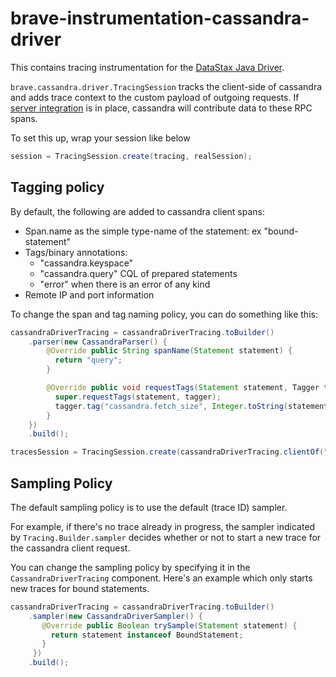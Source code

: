 # brave-instrumentation-cassandra-driver
This contains tracing instrumentation for the [DataStax Java Driver](https://github.com/datastax/java-driver).

`brave.cassandra.driver.TracingSession` tracks the client-side of cassandra
and adds trace context to the custom payload of outgoing requests. If
[server integration](../cassandra) is in place, cassandra will contribute
data to these RPC spans.

To set this up, wrap your session like below
```java
session = TracingSession.create(tracing, realSession);
```


## Tagging policy
By default, the following are added to cassandra client spans:
* Span.name as the simple type-name of the statement: ex "bound-statement"
* Tags/binary annotations:
  * "cassandra.keyspace"
  * "cassandra.query" CQL of prepared statements
  * "error" when there is an error of any kind
* Remote IP and port information

To change the span and tag naming policy, you can do something like this:

```java
cassandraDriverTracing = cassandraDriverTracing.toBuilder()
    .parser(new CassandraParser() {
        @Override public String spanName(Statement statement) {
          return "query";
        }

        @Override public void requestTags(Statement statement, Tagger tagger) {
          super.requestTags(statement, tagger);
          tagger.tag("cassandra.fetch_size", Integer.toString(statement.getFetchSize()));
        }
    })
    .build();

tracesSession = TracingSession.create(cassandraDriverTracing.clientOf("remote-cluster"), session);
```

## Sampling Policy
The default sampling policy is to use the default (trace ID) sampler.

For example, if there's no trace already in progress, the sampler
indicated by `Tracing.Builder.sampler` decides whether or not to start a
new trace for the cassandra client request.

You can change the sampling policy by specifying it in the `CassandraDriverTracing`
component. Here's an example which only starts new traces for bound statements.

```java
cassandraDriverTracing = cassandraDriverTracing.toBuilder()
    .sampler(new CassandraDriverSampler() {
       @Override public Boolean trySample(Statement statement) {
         return statement instanceof BoundStatement;
       }
     })
    .build();
```
